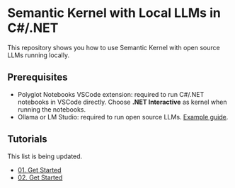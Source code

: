 # Semantic Kernel with Local LLMs in C#/.NET

This repository shows you how to use Semantic Kernel with open source LLMs running locally.

## Prerequisites

- Polyglot Notebooks VSCode extension: required to run C#/.NET notebooks in VSCode directly. Choose **.NET Interactive** as kernel when running the notebooks.
- Ollama or LM Studio: required to run open source LLMs. [Example guide](https://kontext.tech/article/1367/genai-generate-sql-from-text-via-ollama-python-library-on-local).


## Tutorials

This list is being updated.

- [01. Get Started](./notebooks/01-get-started.ipynb)
- [02. Get Started](./notebooks/01-get-started.ipynb)